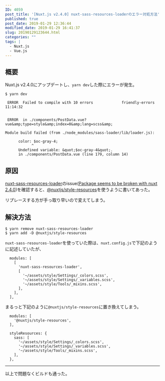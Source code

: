 ```yaml
---
ID: 4059
post_title: '[Nuxt.js v2.4.0] nuxt-sass-resources-loaderのエラー対処方法'
published: true
post_date: 2019-01-29 12:36:44
modified_date: 2019-01-29 16:41:37
slug: 20190129123644.html
categories: ""
tags: |
  - Nuxt.js
  - Vue.js
---
```

## 概要

Nuxt.js v2.4.0にアップデートし、`yarn dev`した際にエラーが発生。

```language-bash
$ yarn dev

 ERROR  Failed to compile with 10 errors             friendly-errors 11:14:32


 ERROR  in ./components/PostData.vue?vue&amp;type=style&amp;index=0&amp;lang=scss&amp;

Module build failed (from ./node_modules/sass-loader/lib/loader.js):

      color: $oc-gray-4;
            ^
      Undefined variable: &quot;$oc-gray-4&quot;.
      in ./components/PostData.vue (line 179, column 14)
```

## 原因

[nuxt-sass-resources-loader](https://github.com/anteriovieira/nuxt-sass-resources-loader)のissue([Package seems to be broken with nuxt 2.4.0](https://github.com/anteriovieira/nuxt-sass-resources-loader/issues/25))を確認すると、[@nuxtjs/style-resources](https://github.com/nuxt-community/style-resources-module)を使うように書いてあった。

リプレースする方が手っ取り早いので変えてしまう。

## 解決方法

```language-bash
$ yarn remove nuxt-sass-resources-loader
$ yarn add -D @nuxtjs/style-resources
```

`nuxt-sass-resources-loader`を使っていた際は、`nuxt.config.js`で下記のように記述していたが、
```language-js
  modules: [
    [
      'nuxt-sass-resources-loader',
      [
        '~/assets/style/Settings/_colors.scss',
        '~/assets/style/Settings/_variables.scss',
        '~/assets/style/Tools/_mixins.scss',
      ],
    ],
  ],
```

まるっと下記のように`@nuxtjs/style-resources`に置き換えてしまう。

```language-js
  modules: [
    '@nuxtjs/style-resources',
  ],

  styleResources: {
    sass: [
      '~/assets/style/Settings/_colors.scss',
      '~/assets/style/Settings/_variables.scss',
      '~/assets/style/Tools/_mixins.scss',
    ],
  },
```

---

以上で問題なくビルドも通った。